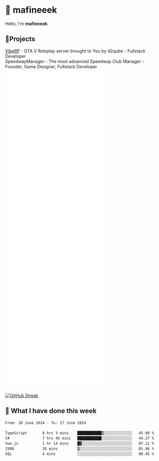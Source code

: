 # 👋 mafineeek
Hello, I'm **mafineeek**.

## 📝Projects

[VibeRP](https://v-rp.pl) - GTA V Roleplay server brought to You by d2qube - Fullstack Developer<br/>
SpeedwayManager - The most advanced Speedway Club Manager - Founder, Game Designer, Fullstack Developer


![](./github-metrics.svg)

[![GitHub Streak](https://streak-stats.demolab.com/?user=mafineeek)](https://git.io/streak-stats)

## 📰 What I have done this week
<!--START_SECTION:waka-->

```txt
From: 20 June 2024 - To: 27 June 2024

TypeScript       8 hrs 3 mins    ███████████▒░░░░░░░░░░░░░   45.99 %
C#               7 hrs 45 mins   ███████████░░░░░░░░░░░░░░   44.27 %
Vue.js           1 hr 14 mins    █▓░░░░░░░░░░░░░░░░░░░░░░░   07.12 %
JSON             20 mins         ▒░░░░░░░░░░░░░░░░░░░░░░░░   01.96 %
SQL              4 mins          ░░░░░░░░░░░░░░░░░░░░░░░░░   00.45 %
```

<!--END_SECTION:waka-->
